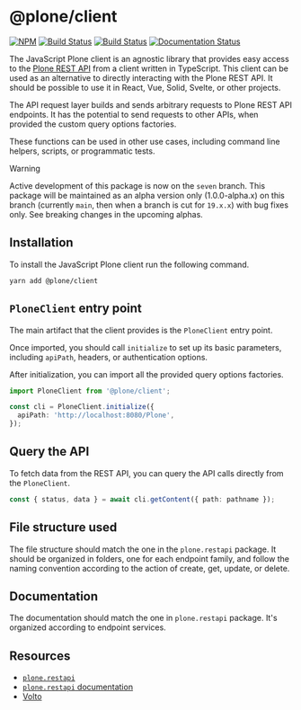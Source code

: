# @plone/client

[![NPM](https://img.shields.io/npm/v/@plone/client.svg)](https://www.npmjs.com/package/@plone/client)
[![Build Status](https://github.com/plone/plone.restapi-client/actions/workflows/code.yml/badge.svg)](https://github.com/plone/plone.restapi-client/actions)
[![Build Status](https://github.com/plone/plone.restapi-client/actions/workflows/unit.yml/badge.svg)](https://github.com/plone/plone.restapi-client/actions)
[![Documentation Status](https://app.readthedocs.org/projects/plone-client/badge/?version=latest)](https://plone-client.readthedocs.io/en/latest/?badge=latest)

The JavaScript Plone client is an agnostic library that provides easy access to the [Plone REST API](https://github.com/plone/plone.restapi/) from a client written in TypeScript.
This client can be used as an alternative to directly interacting with the Plone REST API.
It should be possible to use it in React, Vue, Solid, Svelte, or other projects.

The API request layer builds and sends arbitrary requests to Plone REST API endpoints.
It has the potential to send requests to other APIs, when provided the custom query options factories.

These functions can be used in other use cases, including command line helpers, scripts, or programmatic tests.

> [!WARNING]
> Active development of this package is now on the `seven` branch.
> This package will be maintained as an alpha version only (1.0.0-alpha.x) on this branch (currently `main`, then when a branch is cut for `19.x.x`) with bug fixes only.
> See breaking changes in the upcoming alphas.

## Installation

To install the JavaScript Plone client run the following command.

```shell
yarn add @plone/client
```

## `PloneClient` entry point

The main artifact that the client provides is the `PloneClient` entry point.

Once imported, you should call `initialize` to set up its basic parameters, including `apiPath`, headers, or authentication options.

After initialization, you can import all the provided query options factories.

```ts
import PloneClient from '@plone/client';

const cli = PloneClient.initialize({
  apiPath: 'http://localhost:8080/Plone',
});
```


## Query the API

To fetch data from the REST API, you can query the API calls directly from the `PloneClient`.

```ts
const { status, data } = await cli.getContent({ path: pathname });
```


## File structure used

The file structure should match the one in the `plone.restapi` package.
It should be organized in folders, one for each endpoint family, and follow the naming convention according to the action of create, get, update, or delete.


## Documentation

The documentation should match the one in `plone.restapi` package.
It's organized according to endpoint services.


## Resources

-   [`plone.restapi`](https://github.com/plone/plone.restapi)
-   [`plone.restapi` documentation](https://plonerestapi.readthedocs.io/en/latest/)
-   [Volto](https://github.com/plone/volto)
